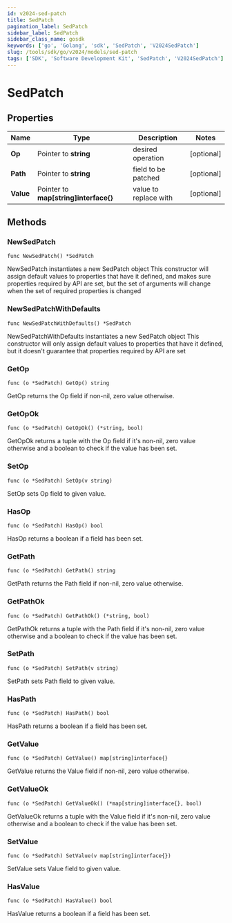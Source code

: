 ```yaml
---
id: v2024-sed-patch
title: SedPatch
pagination_label: SedPatch
sidebar_label: SedPatch
sidebar_class_name: gosdk
keywords: ['go', 'Golang', 'sdk', 'SedPatch', 'V2024SedPatch']
slug: /tools/sdk/go/v2024/models/sed-patch
tags: ['SDK', 'Software Development Kit', 'SedPatch', 'V2024SedPatch']
---
```


# SedPatch

## Properties

| Name | Type | Description | Notes |
| --- | --- | --- | --- |
| **Op** | Pointer to **string** | desired operation | [optional] |
| **Path** | Pointer to **string** | field to be patched | [optional] |
| **Value** | Pointer to **map[string]interface{}** | value to replace with | [optional] |

## Methods

### NewSedPatch

`func NewSedPatch() *SedPatch`

NewSedPatch instantiates a new SedPatch object This constructor will assign default values to properties that have it defined, and makes sure properties required by API are set, but the set of arguments will change when the set of required properties is changed

### NewSedPatchWithDefaults

`func NewSedPatchWithDefaults() *SedPatch`

NewSedPatchWithDefaults instantiates a new SedPatch object This constructor will only assign default values to properties that have it defined, but it doesn't guarantee that properties required by API are set

### GetOp

`func (o *SedPatch) GetOp() string`

GetOp returns the Op field if non-nil, zero value otherwise.

### GetOpOk

`func (o *SedPatch) GetOpOk() (*string, bool)`

GetOpOk returns a tuple with the Op field if it's non-nil, zero value otherwise and a boolean to check if the value has been set.

### SetOp

`func (o *SedPatch) SetOp(v string)`

SetOp sets Op field to given value.

### HasOp

`func (o *SedPatch) HasOp() bool`

HasOp returns a boolean if a field has been set.

### GetPath

`func (o *SedPatch) GetPath() string`

GetPath returns the Path field if non-nil, zero value otherwise.

### GetPathOk

`func (o *SedPatch) GetPathOk() (*string, bool)`

GetPathOk returns a tuple with the Path field if it's non-nil, zero value otherwise and a boolean to check if the value has been set.

### SetPath

`func (o *SedPatch) SetPath(v string)`

SetPath sets Path field to given value.

### HasPath

`func (o *SedPatch) HasPath() bool`

HasPath returns a boolean if a field has been set.

### GetValue

`func (o *SedPatch) GetValue() map[string]interface{}`

GetValue returns the Value field if non-nil, zero value otherwise.

### GetValueOk

`func (o *SedPatch) GetValueOk() (*map[string]interface{}, bool)`

GetValueOk returns a tuple with the Value field if it's non-nil, zero value otherwise and a boolean to check if the value has been set.

### SetValue

`func (o *SedPatch) SetValue(v map[string]interface{})`

SetValue sets Value field to given value.

### HasValue

`func (o *SedPatch) HasValue() bool`

HasValue returns a boolean if a field has been set.

